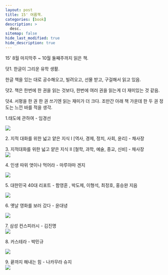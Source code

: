 ```yaml
---
layout: post
title: 15' 여름책.
categories: [book]
description: >
  desc.
sitemap: false
hide_last_modified: true
hide_description: true
---
```


15' 8월 마지막주 ~ 10월 둘째주까지 읽은 책.  
  
덧1. 한글이 그리운 유학 생활.   


한글 책을 있는 대로 공수해오고, 빌려오고, 선물 받고, 구걸해서 읽고 있음.  



덧2. 책은 한번에 한 권을 읽는 것보다, 한번에 여러 권을 읽는게 더 재미있는 것 같음.   

덧4. 서평을 한 권 한 권 쓰기엔 읽는 재미가 더 크다. 조만간 아래 책 가운데 한 두 권 정도는 느낀 바를 적을 생각.  
  
  
1\.태도에 관하여 - 임경선  

![](/assets/img/posts/from_tistory/015_1.jpeg)  

2\. 지적 대화를 위한 넓고 얕은 지식 I [역사, 경제, 정치, 사회, 윤리] - 채사장  

3\. 지적대화를 위한 넓고 얕은 지식 II [철학, 과학, 예술, 종교, 신비] - 채사장  
![](/assets/img/posts/from_tistory/015_2.jpeg)


  


  

  

  

4\. 인생 따위 엿이나 먹어라 - 마루야마 겐지  

![](/assets/img/posts/from_tistory/015_3.jpeg)

  

  

5\. 대한민국 40대 리포트 - 함영훈 , 박도제, 이형석, 최정호, 홍승완  지음  

  
![](/assets/img/posts/from_tistory/015_4.jpeg)


  

6\. 옛날 영화를 보러 갔다 - 윤대녕  

  
![](/assets/img/posts/from_tistory/015_5.jpeg)


  

  

7\. 삼성 컨스피러시 - 김진명  
![](/assets/img/posts/from_tistory/015_6.jpeg)


  

  

8\. 카스테라 - 박민규  
  
![](/assets/img/posts/from_tistory/015_7.jpeg)


  

9\. 끝까지 해내는 힘 - 나카무라 슈지  
![](/assets/img/posts/from_tistory/015_8.jpeg)

